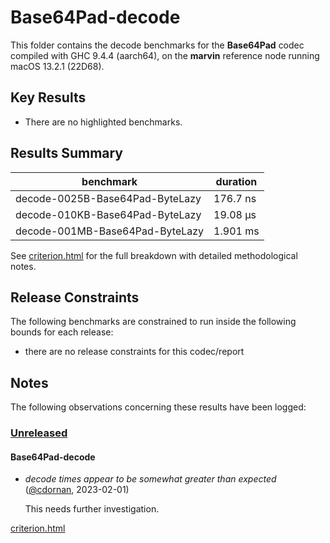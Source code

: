# Base64Pad-decode

This folder contains the decode benchmarks for the **Base64Pad** codec compiled with GHC 9.4.4 (aarch64), on the 
**marvin** reference node running macOS 13.2.1 (22D68).

## Key Results

* There are no highlighted benchmarks.

## Results Summary

| benchmark                       | duration |
| ------------------------------- | -------- |
| decode-0025B-Base64Pad-ByteLazy | 176.7 ns |
| decode-010KB-Base64Pad-ByteLazy | 19.08 μs |
| decode-001MB-Base64Pad-ByteLazy | 1.901 ms |

See [criterion.html](criterion.html) for the full breakdown with detailed methodological notes.

## Release Constraints

The following benchmarks are constrained to run inside the following bounds for each release:

* there are no release constraints for this codec/report

## Notes

The following observations concerning these results have been logged:

### [Unreleased]

#### Base64Pad-decode

* _decode times appear to be somewhat greater than expected_ ([@cdornan], 2023-02-01)

    This needs further investigation.

[Unreleased]: <https://github.com/cdornan/polymede-benchmarks>
[@cdornan]: <https://github.com/cdornan>

[criterion.html](criterion.html)

